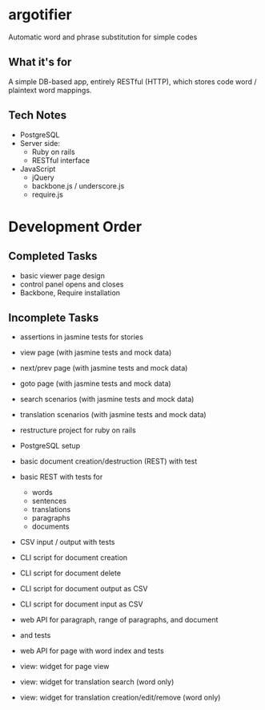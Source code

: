 argotifier
==========

Automatic word and phrase substitution for simple codes

What it's for
-------------

A simple DB-based app, entirely RESTful (HTTP), which stores 
code word / plaintext word mappings.

Tech Notes
----------

- PostgreSQL
- Server side:
   - Ruby on rails
   - RESTful interface
- JavaScript
   - jQuery
   - backbone.js / underscore.js
   - require.js


Development Order
=================

Completed Tasks
---------------
- basic viewer page design
- control panel opens and closes
- Backbone, Require installation


Incomplete Tasks
----------------

- assertions in jasmine tests for stories
- view page (with jasmine tests and mock data)
- next/prev page (with jasmine tests and mock data)
- goto page (with jasmine tests and mock data)

- search scenarios (with jasmine tests and mock data)
- translation scenarios (with jasmine tests and mock data)

- restructure project for ruby on rails

- PostgreSQL setup
- basic document creation/destruction (REST) with test
- basic REST with tests for
	- words
	- sentences
	- translations
	- paragraphs
	- documents
- CSV input / output with tests
- CLI script for document creation
- CLI script for document delete
- CLI script for document output as CSV
- CLI script for document input as CSV
- web API for paragraph, range of paragraphs, and document
 - and tests
- web API for page with word index and tests
- view: widget for page view
- view: widget for translation search (word only)
- view: widget for translation creation/edit/remove (word only)



